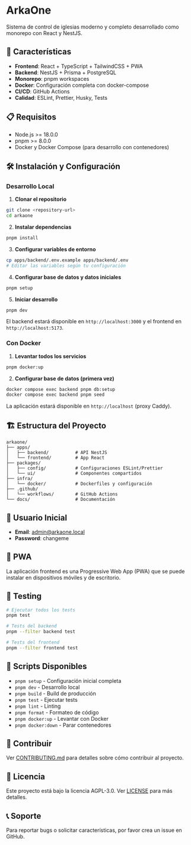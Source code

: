 # ArkaOne

Sistema de control de iglesias moderno y completo desarrollado como monorepo con React y NestJS.

## 🚀 Características

- **Frontend**: React + TypeScript + TailwindCSS + PWA
- **Backend**: NestJS + Prisma + PostgreSQL
- **Monorepo**: pnpm workspaces
- **Docker**: Configuración completa con docker-compose
- **CI/CD**: GitHub Actions
- **Calidad**: ESLint, Prettier, Husky, Tests

## 📋 Requisitos

- Node.js >= 18.0.0
- pnpm >= 8.0.0
- Docker y Docker Compose (para desarrollo con contenedores)

## 🛠️ Instalación y Configuración

### Desarrollo Local

1. **Clonar el repositorio**
```bash
git clone <repository-url>
cd arkaone
```

2. **Instalar dependencias**
```bash
pnpm install
```

3. **Configurar variables de entorno**
```bash
cp apps/backend/.env.example apps/backend/.env
# Editar las variables según tu configuración
```

4. **Configurar base de datos y datos iniciales**
```bash
pnpm setup
```

5. **Iniciar desarrollo**
```bash
pnpm dev
```

El backend estará disponible en `http://localhost:3000` y el frontend en `http://localhost:5173`.

### Con Docker

1. **Levantar todos los servicios**
```bash
pnpm docker:up
```

2. **Configurar base de datos (primera vez)**
```bash
docker compose exec backend pnpm db:setup
docker compose exec backend pnpm seed
```

La aplicación estará disponible en `http://localhost` (proxy Caddy).

## 🏗️ Estructura del Proyecto

```
arkaone/
├── apps/
│   ├── backend/          # API NestJS
│   └── frontend/         # App React
├── packages/
│   ├── config/           # Configuraciones ESLint/Prettier
│   └── ui/               # Componentes compartidos
├── infra/
│   └── docker/           # Dockerfiles y configuración
├── .github/
│   └── workflows/        # GitHub Actions
└── docs/                 # Documentación
```

## 👤 Usuario Inicial

- **Email**: admin@arkaone.local
- **Password**: changeme

## 📱 PWA

La aplicación frontend es una Progressive Web App (PWA) que se puede instalar en dispositivos móviles y de escritorio.

## 🧪 Testing

```bash
# Ejecutar todos los tests
pnpm test

# Tests del backend
pnpm --filter backend test

# Tests del frontend
pnpm --filter frontend test
```

## 🔧 Scripts Disponibles

- `pnpm setup` - Configuración inicial completa
- `pnpm dev` - Desarrollo local
- `pnpm build` - Build de producción
- `pnpm test` - Ejecutar tests
- `pnpm lint` - Linting
- `pnpm format` - Formateo de código
- `pnpm docker:up` - Levantar con Docker
- `pnpm docker:down` - Parar contenedores

## 🤝 Contribuir

Ver [CONTRIBUTING.md](./CONTRIBUTING.md) para detalles sobre cómo contribuir al proyecto.

## 📄 Licencia

Este proyecto está bajo la licencia AGPL-3.0. Ver [LICENSE](./LICENSE) para más detalles.

## 📞 Soporte

Para reportar bugs o solicitar características, por favor crea un issue en GitHub.
